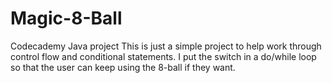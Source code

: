 # Magic-8-Ball
Codecademy Java project
This is just a simple project to help work through control flow and conditional statements.
I put the switch in a do/while loop so that the user can keep using the 8-ball if they want.
